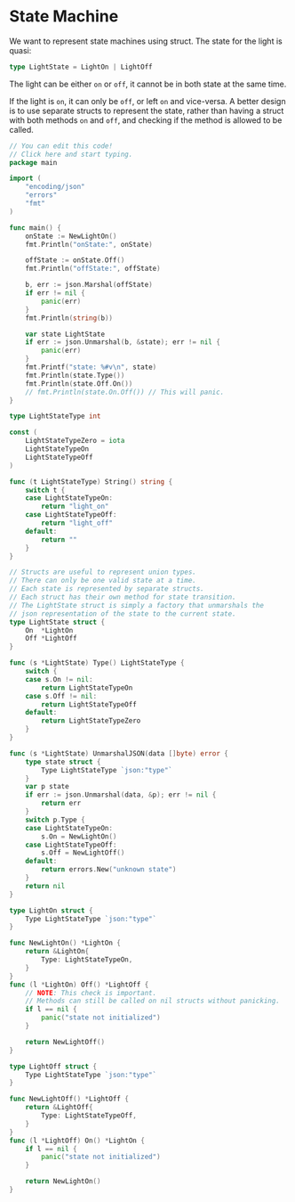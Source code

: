 # State Machine

We want to represent state machines using struct. The state for the light is quasi:

```typescript
type LightState = LightOn | LightOff
```

The light can be either `on` or `off`, it cannot be in both state at the same time.

If the light is `on`, it can only be `off`, or left `on` and vice-versa. A better design is to use separate structs to represent the state, rather than having a struct with both methods `on` and `off`, and checking if the method is allowed to be called.

```go
// You can edit this code!
// Click here and start typing.
package main

import (
	"encoding/json"
	"errors"
	"fmt"
)

func main() {
	onState := NewLightOn()
	fmt.Println("onState:", onState)

	offState := onState.Off()
	fmt.Println("offState:", offState)

	b, err := json.Marshal(offState)
	if err != nil {
		panic(err)
	}
	fmt.Println(string(b))

	var state LightState
	if err := json.Unmarshal(b, &state); err != nil {
		panic(err)
	}
	fmt.Printf("state: %#v\n", state)
	fmt.Println(state.Type())
	fmt.Println(state.Off.On())
	// fmt.Println(state.On.Off()) // This will panic.
}

type LightStateType int

const (
	LightStateTypeZero = iota
	LightStateTypeOn
	LightStateTypeOff
)

func (t LightStateType) String() string {
	switch t {
	case LightStateTypeOn:
		return "light_on"
	case LightStateTypeOff:
		return "light_off"
	default:
		return ""
	}
}

// Structs are useful to represent union types.
// There can only be one valid state at a time.
// Each state is represented by separate structs.
// Each struct has their own method for state transition.
// The LightState struct is simply a factory that unmarshals the
// json representation of the state to the current state.
type LightState struct {
	On  *LightOn
	Off *LightOff
}

func (s *LightState) Type() LightStateType {
	switch {
	case s.On != nil:
		return LightStateTypeOn
	case s.Off != nil:
		return LightStateTypeOff
	default:
		return LightStateTypeZero
	}
}

func (s *LightState) UnmarshalJSON(data []byte) error {
	type state struct {
		Type LightStateType `json:"type"`
	}
	var p state
	if err := json.Unmarshal(data, &p); err != nil {
		return err
	}
	switch p.Type {
	case LightStateTypeOn:
		s.On = NewLightOn()
	case LightStateTypeOff:
		s.Off = NewLightOff()
	default:
		return errors.New("unknown state")
	}
	return nil
}

type LightOn struct {
	Type LightStateType `json:"type"`
}

func NewLightOn() *LightOn {
	return &LightOn{
		Type: LightStateTypeOn,
	}
}
func (l *LightOn) Off() *LightOff {
	// NOTE: This check is important.
	// Methods can still be called on nil structs without panicking.
	if l == nil {
		panic("state not initialized")
	}

	return NewLightOff()
}

type LightOff struct {
	Type LightStateType `json:"type"`
}

func NewLightOff() *LightOff {
	return &LightOff{
		Type: LightStateTypeOff,
	}
}
func (l *LightOff) On() *LightOn {
	if l == nil {
		panic("state not initialized")
	}

	return NewLightOn()
}
```

